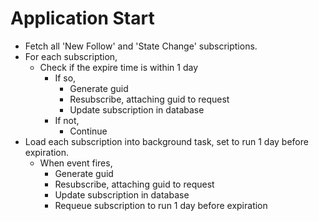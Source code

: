 # Application Start
- Fetch all 'New Follow' and 'State Change' subscriptions.
- For each subscription,
	- Check if the expire time is within 1 day
		- If so,
			- Generate guid
			- Resubscribe, attaching guid to request
			- Update subscription in database
		- If not, 
			- Continue
- Load each subscription into background task, set to run 1 day before expiration.
	- When event fires,
		- Generate guid
		- Resubscribe, attaching guid to request
		- Update subscription in database
		- Requeue subscription to run 1 day before expiration